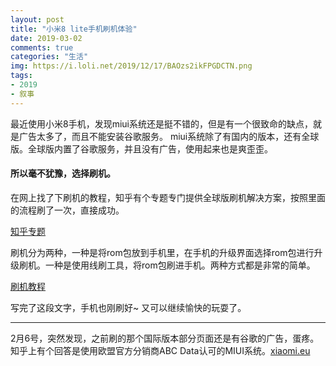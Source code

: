 ```yaml
---
layout: post
title: "小米8 lite手机刷机体验"
date: 2019-03-02
comments: true
categories: "生活"
img: https://i.loli.net/2019/12/17/BAOzs2ikFPGDCTN.png
tags:
- 2019
- 叙事
---
```



最近使用小米8手机，发现miui系统还是挺不错的，但是有一个很致命的缺点，就是广告太多了，而且不能安装谷歌服务。
miui系统除了有国内的版本，还有全球版。全球版内置了谷歌服务，并且没有广告，使用起来也是爽歪歪。

#### 所以毫不犹豫，选择刷机。

在网上找了下刷机的教程，知乎有个专题专门提供全球版刷机解决方案，按照里面的流程刷了一次，直接成功。

[知乎专题](https://www.zhihu.com/question/50231539)

刷机分为两种，一种是将rom包放到手机里，在手机的升级界面选择rom包进行升级刷机。一种是使用线刷工具，将rom包刷进手机。两种方式都是非常的简单。

[刷机教程](http://en.miui.com/a-232.html)

写完了这段文字，手机也刚刷好~ 又可以继续愉快的玩耍了。

---
2月6号，突然发现，之前刷的那个国际版本部分页面还是有谷歌的广告，蛋疼。
知乎上有个回答是使用欧盟官方分销商ABC Data认可的MIUI系统。[xiaomi.eu](https://xiaomi.eu/community/)